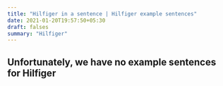 ```yaml
---
title: "Hilfiger in a sentence | Hilfiger example sentences"
date: 2021-01-20T19:57:50+05:30
draft: falses
summary: "Hilfiger"
---
```

## Unfortunately, we have no example sentences for Hilfiger                 
